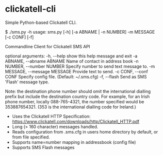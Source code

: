 # clickatell-cli
Simple Python-based Clickatell CLI.

$ ./sms.py -h
usage: sms.py [-h] [-a ABNAME | -n NUMBER] -m MESSAGE [-c CONF] [-f]

Commandline Client for Clickatell SMS API

optional arguments:
  -h, --help            show this help message and exit
  -a ABNAME, --abname ABNAME
                        Name of contact in address book
  -n NUMBER, --number NUMBER
                        Specify number to send text message to.
  -m MESSAGE, --message MESSAGE
                        Provide text to send.
  -c CONF, --conf CONF  Specify config file. (Default: ~/.sms.cfg)
  -f, --flash           Send as SMS 'Flash' message type.

Note: the destination phone number should omit the international dialling prefix but include the destination 
country code. For example, for an Irish phone number, locally 088-765-4321, the number specified would be 353887654321.
(353 is the international dialling code for Ireland.)

 * Uses the Clickatell HTTP Specification: https://www.clickatell.com/downloads/http/Clickatell_HTTP.pdf
 * Long (> 160 character) messages handled.
 * Reads configuration from .sms.cfg in users home directory by default, or from file specified.
 * Supports name=number mapping in addressbook (config file)
 * Supports SMS Flash messages
